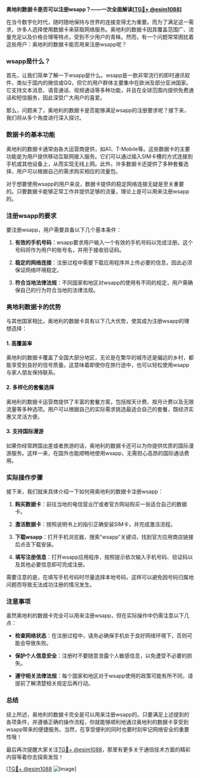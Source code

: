 **奥地利数据卡是否可以注册wsapp？——一次全面解读[[TG💪+ @esim1088](https://t.me/s/esim1088)]**

在当今数字化时代，随时随地保持与世界的连接变得尤为重要。而为了满足这一需求，许多人选择使用数据卡来获取网络服务。奥地利的数据卡因其覆盖范围广、流量充足以及价格合理等特点，受到不少用户的青睐。然而，有一个问题常常困扰着这些用户：奥地利的数据卡能否用来注册wsapp呢？

### wsapp是什么？

首先，让我们简单了解一下wsapp是什么。wsapp是一款非常流行的即时通讯软件，类似于国内的微信或QQ，但它的用户群体主要集中在欧洲及部分亚洲国家。它支持文本消息、语音通话、视频通话等多种功能，并且在全球范围内提供免费通话和短信服务，因此深受广大用户的喜爱。

那么，问题来了，奥地利的数据卡是否能够满足wsapp的注册要求呢？接下来，我们将从多个角度进行深入探讨。

### 数据卡的基本功能

奥地利的数据卡通常由各大运营商提供，如A1、T-Mobile等。这些数据卡的主要功能是为用户提供移动互联网接入服务。它们可以通过插入SIM卡槽的方式连接到手机或其他设备上，从而实现无线上网。此外，许多数据卡还提供了多种套餐选择，用户可以根据自己的需求购买相应的流量包。

对于想要使用wsapp的用户来说，数据卡提供的稳定网络连接无疑是至关重要的。只要数据卡能够正常工作并提供足够的流量，理论上是可以用来注册wsapp的。

### 注册wsapp的要求

要注册wsapp，用户需要具备以下几个基本条件：

1. **有效的手机号码**：wsapp要求用户输入一个有效的手机号码以完成注册。这个号码将作为用户的账号名，并用于接收验证码。
   
2. **稳定的网络连接**：注册过程中需要下载应用程序并上传必要的信息，因此必须保证网络环境稳定。

3. **符合当地法律法规**：不同国家和地区对wsapp的使用有不同的规定，用户需确保自己的行为符合当地的法律法规。

### 奥地利数据卡的优势

与其他国家相比，奥地利的数据卡具有以下几大优势，使其成为注册wsapp的理想选择：

#### 1. 高覆盖率
奥地利的数据卡覆盖了全国大部分地区，无论是在繁华的城市还是偏远的乡村，都能享受到良好的信号质量。这意味着即使你在旅行途中，也可以轻松使用wsapp与家人朋友保持联系。

#### 2. 多样化的套餐选择
奥地利的数据卡运营商提供了丰富的套餐方案，包括按天计费、按月计费以及无限流量等多种选项。用户可以根据自己的实际需求挑选最适合自己的套餐，既经济实惠又灵活方便。

#### 3. 支持国际漫游
如果你经常跨国出差或者旅游的话，奥地利的数据卡还可以为你提供优质的国际漫游服务。这样一来，在国外也能顺畅地使用wsapp，无需担心高昂的国际通话费用。

### 实际操作步骤

接下来，我们就来具体介绍一下如何用奥地利的数据卡注册wsapp：

1. **购买数据卡**：前往当地的电信营业厅或者官方网站购买一张适合自己的数据卡。
   
2. **激活数据卡**：按照说明书上的指引正确安装SIM卡，并完成激活流程。
   
3. **下载wsapp**：打开手机浏览器，搜索“wsapp”关键词，找到官方应用商店链接后点击下载安装。
   
4. **填写注册信息**：打开wsapp应用程序，按照提示依次输入手机号码、验证码以及其他必要信息即可完成注册。

需要注意的是，在填写手机号码时尽量选择本地号码，这样可以避免因号码归属地问题而导致无法成功注册的情况发生。

### 注意事项

虽然奥地利的数据卡完全可以用来注册wsapp，但在实际操作中仍需注意以下几点：

- **检查网络状态**：在注册过程中，请务必确保手机处于良好网络环境下，否则可能会导致失败。
  
- **保护个人信息安全**：注册时不要随意泄露个人敏感信息，以免遭受不必要的损失。
  
- **遵守相关法律法规**：每个国家和地区对于wsapp使用的政策可能有所不同，请提前了解清楚相关规定后再行动。

### 总结

综上所述，奥地利的数据卡完全是可以用来注册wsapp的。只要满足上述提到的各项条件，并遵循正确的操作流程，你就能够顺利地通过奥地利的数据卡享受到wsapp带来的便捷服务。当然，在享受便利的同时也要时刻牢记网络安全的重要性哦！

最后再次提醒大家关注[TG💪+ @esim1088](https://t.me/s/esim1088)，那里有更多关于通信技术方面的精彩内容等着你去探索发现！

[[TG💪+ @esim1088](https://t.me/s/esim1088) ![Image](https://i.postimg.cc/4NQfJmqS/Snipaste-2025-05-13-00-14-12.png)]